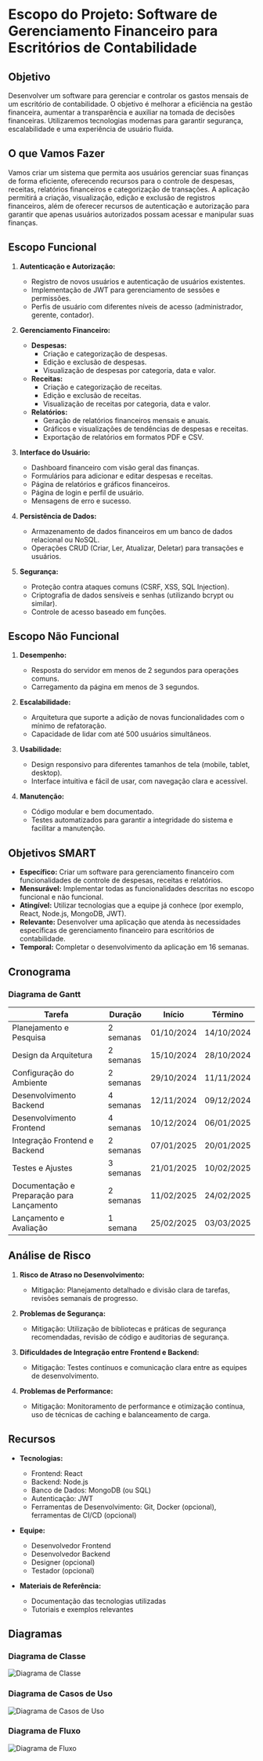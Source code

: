 # Escopo do Projeto: Software de Gerenciamento Financeiro para Escritórios de Contabilidade

## Objetivo

Desenvolver um software para gerenciar e controlar os gastos mensais de um escritório de contabilidade. O objetivo é melhorar a eficiência na gestão financeira, aumentar a transparência e auxiliar na tomada de decisões financeiras. Utilizaremos tecnologias modernas para garantir segurança, escalabilidade e uma experiência de usuário fluida.

## O que Vamos Fazer

Vamos criar um sistema que permita aos usuários gerenciar suas finanças de forma eficiente, oferecendo recursos para o controle de despesas, receitas, relatórios financeiros e categorização de transações. A aplicação permitirá a criação, visualização, edição e exclusão de registros financeiros, além de oferecer recursos de autenticação e autorização para garantir que apenas usuários autorizados possam acessar e manipular suas finanças.

## Escopo Funcional

1. **Autenticação e Autorização:**
   - Registro de novos usuários e autenticação de usuários existentes.
   - Implementação de JWT para gerenciamento de sessões e permissões.
   - Perfis de usuário com diferentes níveis de acesso (administrador, gerente, contador).

2. **Gerenciamento Financeiro:**
   - **Despesas:**
     - Criação e categorização de despesas.
     - Edição e exclusão de despesas.
     - Visualização de despesas por categoria, data e valor.
   - **Receitas:**
     - Criação e categorização de receitas.
     - Edição e exclusão de receitas.
     - Visualização de receitas por categoria, data e valor.
   - **Relatórios:**
     - Geração de relatórios financeiros mensais e anuais.
     - Gráficos e visualizações de tendências de despesas e receitas.
     - Exportação de relatórios em formatos PDF e CSV.

3. **Interface do Usuário:**
   - Dashboard financeiro com visão geral das finanças.
   - Formulários para adicionar e editar despesas e receitas.
   - Página de relatórios e gráficos financeiros.
   - Página de login e perfil de usuário.
   - Mensagens de erro e sucesso.

4. **Persistência de Dados:**
   - Armazenamento de dados financeiros em um banco de dados relacional ou NoSQL.
   - Operações CRUD (Criar, Ler, Atualizar, Deletar) para transações e usuários.

5. **Segurança:**
   - Proteção contra ataques comuns (CSRF, XSS, SQL Injection).
   - Criptografia de dados sensíveis e senhas (utilizando bcrypt ou similar).
   - Controle de acesso baseado em funções.

## Escopo Não Funcional

1. **Desempenho:**
   - Resposta do servidor em menos de 2 segundos para operações comuns.
   - Carregamento da página em menos de 3 segundos.

2. **Escalabilidade:**
   - Arquitetura que suporte a adição de novas funcionalidades com o mínimo de refatoração.
   - Capacidade de lidar com até 500 usuários simultâneos.

3. **Usabilidade:**
   - Design responsivo para diferentes tamanhos de tela (mobile, tablet, desktop).
   - Interface intuitiva e fácil de usar, com navegação clara e acessível.

4. **Manutenção:**
   - Código modular e bem documentado.
   - Testes automatizados para garantir a integridade do sistema e facilitar a manutenção.

## Objetivos SMART

- **Específico:** Criar um software para gerenciamento financeiro com funcionalidades de controle de despesas, receitas e relatórios.
- **Mensurável:** Implementar todas as funcionalidades descritas no escopo funcional e não funcional.
- **Atingível:** Utilizar tecnologias que a equipe já conhece (por exemplo, React, Node.js, MongoDB, JWT).
- **Relevante:** Desenvolver uma aplicação que atenda às necessidades específicas de gerenciamento financeiro para escritórios de contabilidade.
- **Temporal:** Completar o desenvolvimento da aplicação em 16 semanas.

## Cronograma

### Diagrama de Gantt

| Tarefa                                         | Duração  |    Início   |   Término   |
|------------------------------------------------|----------|-------------|-------------|
| Planejamento e Pesquisa                        | 2 semanas| 01/10/2024  | 14/10/2024  |
| Design da Arquitetura                          | 2 semanas| 15/10/2024  | 28/10/2024  |
| Configuração do Ambiente                       | 2 semanas| 29/10/2024  | 11/11/2024  |
| Desenvolvimento Backend                        | 4 semanas| 12/11/2024  | 09/12/2024  |
| Desenvolvimento Frontend                       | 4 semanas| 10/12/2024  | 06/01/2025  |
| Integração Frontend e Backend                  | 2 semanas| 07/01/2025  | 20/01/2025  |
| Testes e Ajustes                               | 3 semanas| 21/01/2025  | 10/02/2025  |
| Documentação e Preparação para Lançamento      | 2 semanas| 11/02/2025  | 24/02/2025  |
| Lançamento e Avaliação                         | 1 semana | 25/02/2025  | 03/03/2025  |

## Análise de Risco

1. **Risco de Atraso no Desenvolvimento:**
   - Mitigação: Planejamento detalhado e divisão clara de tarefas, revisões semanais de progresso.

2. **Problemas de Segurança:**
   - Mitigação: Utilização de bibliotecas e práticas de segurança recomendadas, revisão de código e auditorias de segurança.

3. **Dificuldades de Integração entre Frontend e Backend:**
   - Mitigação: Testes contínuos e comunicação clara entre as equipes de desenvolvimento.

4. **Problemas de Performance:**
   - Mitigação: Monitoramento de performance e otimização contínua, uso de técnicas de caching e balanceamento de carga.

## Recursos

- **Tecnologias:**
  - Frontend: React
  - Backend: Node.js
  - Banco de Dados: MongoDB (ou SQL)
  - Autenticação: JWT
  - Ferramentas de Desenvolvimento: Git, Docker (opcional), ferramentas de CI/CD (opcional)

- **Equipe:**
  - Desenvolvedor Frontend
  - Desenvolvedor Backend
  - Designer (opcional)
  - Testador (opcional)

- **Materiais de Referência:**
  - Documentação das tecnologias utilizadas
  - Tutoriais e exemplos relevantes

## Diagramas

### Diagrama de Classe

![Diagrama de Classe](img/DIAGRAMA%20CLASSE.png)

### Diagrama de Casos de Uso

![Diagrama de Casos de Uso](img/DIAGRAMA%20DE%20USO.png)

### Diagrama de Fluxo

![Diagrama de Fluxo](img/DIAGRAMA%20FLUXO.png)